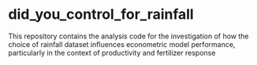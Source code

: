 # did_you_control_for_rainfall
This repository contains the analysis code for the investigation of how the choice of rainfall dataset influences econometric model performance, particularly in the context of productivity and fertilizer response
